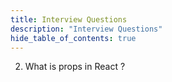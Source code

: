 ```yaml
---
title: Interview Questions
description: "Interview Questions"
hide_table_of_contents: true
---
```


2. What is props in React ?